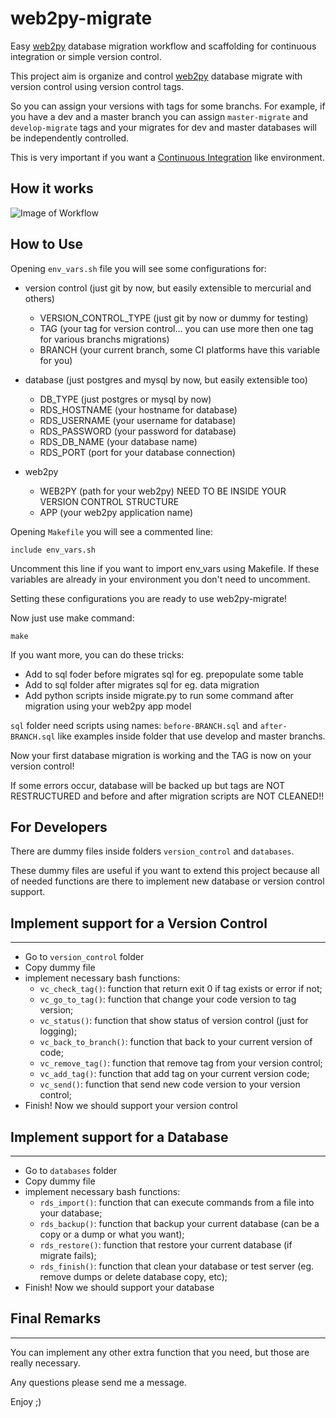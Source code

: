web2py-migrate
==============

Easy [web2py](https://github.com/web2py/web2py/) database migration workflow and scaffolding for continuous integration
or simple version control.

This project aim is organize and control [web2py](https://github.com/web2py/web2py/) database migrate
with version control using version control tags.

So you can assign your versions with tags for some branchs. For example, if you have a dev and a master branch
you can assign `master-migrate` and `develop-migrate` tags and your migrates for dev and master databases will be
independently controlled.

This is very important if you want a [Continuous Integration](http://en.wikipedia.org/wiki/Continuous_integration)
like environment.

How it works
--------------
![Image of Workflow](http://www.gliffy.com/go/publish/image/6093083/L.png)

How to Use
--------------

Opening `env_vars.sh` file you will see some configurations for:

* version control (just git by now, but easily extensible to mercurial and others)
    * VERSION_CONTROL_TYPE (just git by now or dummy for testing)
    * TAG (your tag for version control... you can use more then one tag for various branchs migrations)
    * BRANCH (your current branch, some CI platforms have this variable for you)

* database (just postgres and mysql by now, but easily extensible too)
    * DB_TYPE (just postgres or mysql by now)
    * RDS_HOSTNAME (your hostname for database)
    * RDS_USERNAME (your username for database)
    * RDS_PASSWORD (your password for database)
    * RDS_DB_NAME (your database name)
    * RDS_PORT (port for your database connection)

* web2py
    * WEB2PY (path for your web2py) NEED TO BE INSIDE YOUR VERSION CONTROL STRUCTURE
    * APP (your web2py application name)

Opening `Makefile` you will see a commented line:

`include env_vars.sh`

Uncomment this line if you want to import env_vars using Makefile. If these variables are already
in your environment you don't need to uncomment. 

Setting these configurations you are ready to use web2py-migrate!

Now just use make command:

`make`

If you want more, you can do these tricks:
* Add to sql foder before migrates sql for eg. prepopulate some table
* Add to sql folder after migrates sql for eg. data migration
* Add python scripts inside migrate.py to run some command after migration using your web2py app model

`sql` folder need scripts using names: `before-BRANCH.sql` and `after-BRANCH.sql` like examples inside folder that use develop and master branchs.

Now your first database migration is working and the TAG is now on your version control!

If some errors occur, database will be backed up but tags are NOT RESTRUCTURED and before and after migration scripts are NOT CLEANED!!

For Developers
---------------

There are dummy files inside folders `version_control` and `databases`.

These dummy files are useful if you want to extend this project because all of needed functions are there to implement new database or version control support.

Implement support for a Version Control
---------------
---------------
* Go to `version_control` folder
* Copy dummy file
* implement necessary bash functions:
   * `vc_check_tag()`: function that return exit 0 if tag exists or error if not;
   * `vc_go_to_tag()`: function that change your code version to tag version;
   * `vc_status()`: function that show status of version control (just for logging);
   * `vc_back_to_branch()`: function that back to your current version of code;
   * `vc_remove_tag()`: function that remove tag from your version control;
   * `vc_add_tag()`: function that add tag on your current version code;
   * `vc_send()`: function that send new code version to your version control;
* Finish! Now we should support your version control
 
Implement support for a Database
---------------
---------------
* Go to `databases` folder
* Copy dummy file
* implement necessary bash functions:
   * `rds_import()`: function that can execute commands from a file into your database;
   * `rds_backup()`: function that backup your current database (can be a copy or a dump or what you want);
   * `rds_restore()`: function that restore your current database (if migrate fails);
   * `rds_finish()`: function that clean your database or test server (eg. remove dumps or delete database copy, etc);
* Finish! Now we should support your database

Final Remarks
---------------
---------------

You can implement any other extra function that you need, but those are really necessary.

Any questions please send me a message.

Enjoy ;)
